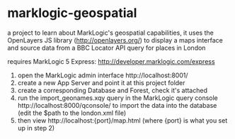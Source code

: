 marklogic-geospatial
====================

a project to learn about MarkLogic's geospatial capabilities, it uses the OpenLayers JS library (http://openlayers.org/) to display a maps interface and source data from a BBC Locator API query for places in London

requires MarkLogic 5 Express: http://developer.marklogic.com/express

1. open the MarkLogic admin interface http://localhost:8001/ 
2. create a new App Server and point it at this project folder
3. create a corresponding Database and Forest, check it's attached
4. run the import_geonames.xqy query in the MarkLogic query console http://localhost:8000/qconsole/ to import the data into the database (edit the $path to the london.xml file)
5. then view http://localhost:{port}/map.html  (where {port} is what you set up in step 2)


